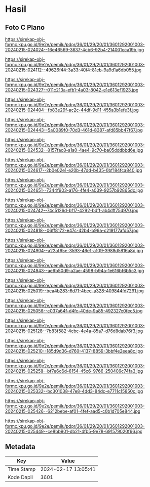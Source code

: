 # Hasil

## Foto C Plano

https://sirekap-obj-formc.kpu.go.id/9e2e/pemilu/pdpr/36/01/29/20/01/3601292001003-20240215-024024--16e46569-3637-4cb6-92b4-214001cca19b.jpg

https://sirekap-obj-formc.kpu.go.id/9e2e/pemilu/pdpr/36/01/29/20/01/3601292001003-20240215-024112--49626f44-3a33-40f4-81eb-9a9d1a6db055.jpg

https://sirekap-obj-formc.kpu.go.id/9e2e/pemilu/pdpr/36/01/29/20/01/3601292001003-20240215-024327--011c213a-efb1-4a03-8042-e1e613ef1923.jpg

https://sirekap-obj-formc.kpu.go.id/9e2e/pemilu/pdpr/36/01/29/20/01/3601292001003-20240215-024404--fb83e29f-ac2c-44df-9d11-455a3b1efe3f.jpg

https://sirekap-obj-formc.kpu.go.id/9e2e/pemilu/pdpr/36/01/29/20/01/3601292001003-20240215-024443--5a0089f0-70d3-461d-8387-afd85bb47f67.jpg

https://sirekap-obj-formc.kpu.go.id/9e2e/pemilu/pdpr/36/01/29/20/01/3601292001003-20240215-024532--8157fac8-a1a0-4ae4-9c70-ba05dddbbd6e.jpg

https://sirekap-obj-formc.kpu.go.id/9e2e/pemilu/pdpr/36/01/29/20/01/3601292001003-20240215-024617--2b0e02e1-e20b-47dd-b435-0bf184fca840.jpg

https://sirekap-obj-formc.kpu.go.id/9e2e/pemilu/pdpr/36/01/29/20/01/3601292001003-20240215-024651--7344f903-a176-4fe4-a039-9257b92865dc.jpg

https://sirekap-obj-formc.kpu.go.id/9e2e/pemilu/pdpr/36/01/29/20/01/3601292001003-20240215-024742--74c5126d-bf17-4292-bdff-ab4dff75d970.jpg

https://sirekap-obj-formc.kpu.go.id/9e2e/pemilu/pdpr/36/01/29/20/01/3601292001003-20240215-024818--06ff8172-e47c-42b4-b99a-c219177afd57.jpg

https://sirekap-obj-formc.kpu.go.id/9e2e/pemilu/pdpr/36/01/29/20/01/3601292001003-20240215-024904--a22af65e-3593-46e1-a109-3988d5816a8d.jpg

https://sirekap-obj-formc.kpu.go.id/9e2e/pemilu/pdpr/36/01/29/20/01/3601292001003-20240215-024943--ae9b50d9-a2ae-4598-b94a-1e616bf6b5c3.jpg

https://sirekap-obj-formc.kpu.go.id/9e2e/pemilu/pdpr/36/01/29/20/01/3601292001003-20240215-025019--bea4b283-6d71-4bee-a328-409844fd7291.jpg

https://sirekap-obj-formc.kpu.go.id/9e2e/pemilu/pdpr/36/01/29/20/01/3601292001003-20240215-025056--c037a64f-d4fc-40de-9a85-492327c0fec5.jpg

https://sirekap-obj-formc.kpu.go.id/9e2e/pemilu/pdpr/36/01/29/20/01/3601292001003-20240215-025128--7b83f582-4cbc-4e4a-85a7-d76d8dab76f3.jpg

https://sirekap-obj-formc.kpu.go.id/9e2e/pemilu/pdpr/36/01/29/20/01/3601292001003-20240215-025210--185d9d36-d760-4137-8859-3bbf4e2eea8c.jpg

https://sirekap-obj-formc.kpu.go.id/9e2e/pemilu/pdpr/36/01/29/20/01/3601292001003-20240215-025258--bf7e6c6d-6154-45c6-9766-250406c74fa3.jpg

https://sirekap-obj-formc.kpu.go.id/9e2e/pemilu/pdpr/36/01/29/20/01/3601292001003-20240215-025332--bc301038-47e8-4dd3-84dc-e7711c15850c.jpg

https://sirekap-obj-formc.kpu.go.id/9e2e/pemilu/pdpr/36/01/29/20/01/3601292001003-20240215-025426--6212bebe-af01-4fef-aad5-c0b1d705e844.jpg

https://sirekap-obj-formc.kpu.go.id/9e2e/pemilu/pdpr/36/01/29/20/01/3601292001003-20240215-025449--ce8bb901-db21-4fb5-9e78-691579020f66.jpg


## Metadata

| Key        | Value               |
| ---------- | ------------------- |
| Time Stamp | 2024-02-17 13:05:41 |
| Kode Dapil | 3601                |



